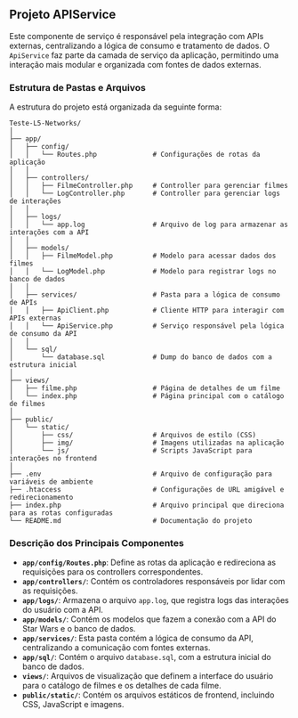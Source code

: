 ## Projeto APIService

Este componente de serviço é responsável pela integração com APIs externas, centralizando a lógica de consumo e tratamento de dados. O `ApiService` faz parte da camada de serviço da aplicação, permitindo uma interação mais modular e organizada com fontes de dados externas.

### Estrutura de Pastas e Arquivos

A estrutura do projeto está organizada da seguinte forma:

```
Teste-L5-Networks/
│
├── app/
│   ├── config/
│   │   └── Routes.php              # Configurações de rotas da aplicação
│   │
│   ├── controllers/
│   │   ├── FilmeController.php     # Controller para gerenciar filmes
│   │   └── LogController.php       # Controller para gerenciar logs de interações
│   │
│   ├── logs/
│   │   └── app.log                 # Arquivo de log para armazenar as interações com a API
│   │
│   ├── models/
│   │   ├── FilmeModel.php          # Modelo para acessar dados dos filmes
│   │   └── LogModel.php            # Modelo para registrar logs no banco de dados
│   │
│   ├── services/                   # Pasta para a lógica de consumo de APIs
│   │   ├── ApiClient.php           # Cliente HTTP para interagir com APIs externas
│   │   └── ApiService.php          # Serviço responsável pela lógica de consumo da API
│   │
│   └── sql/
│       └── database.sql            # Dump do banco de dados com a estrutura inicial
│
├── views/
│   ├── filme.php                   # Página de detalhes de um filme
│   └── index.php                   # Página principal com o catálogo de filmes
│
├── public/
│   └── static/
│       ├── css/                    # Arquivos de estilo (CSS)
│       ├── img/                    # Imagens utilizadas na aplicação
│       └── js/                     # Scripts JavaScript para interações no frontend
│
├── .env                            # Arquivo de configuração para variáveis de ambiente
├── .htaccess                       # Configurações de URL amigável e redirecionamento
├── index.php                       # Arquivo principal que direciona para as rotas configuradas
└── README.md                       # Documentação do projeto
```

### Descrição dos Principais Componentes

- **`app/config/Routes.php`**: Define as rotas da aplicação e redireciona as requisições para os controllers correspondentes.
- **`app/controllers/`**: Contém os controladores responsáveis por lidar com as requisições.
- **`app/logs/`**: Armazena o arquivo `app.log`, que registra logs das interações do usuário com a API.
- **`app/models/`**: Contém os modelos que fazem a conexão com a API do Star Wars e o banco de dados.
- **`app/services/`**: Esta pasta contém a lógica de consumo da API, centralizando a comunicação com fontes externas.
- **`app/sql/`**: Contém o arquivo `database.sql`, com a estrutura inicial do banco de dados.
- **`views/`**: Arquivos de visualização que definem a interface do usuário para o catálogo de filmes e os detalhes de cada filme.
- **`public/static/`**: Contém os arquivos estáticos de frontend, incluindo CSS, JavaScript e imagens.